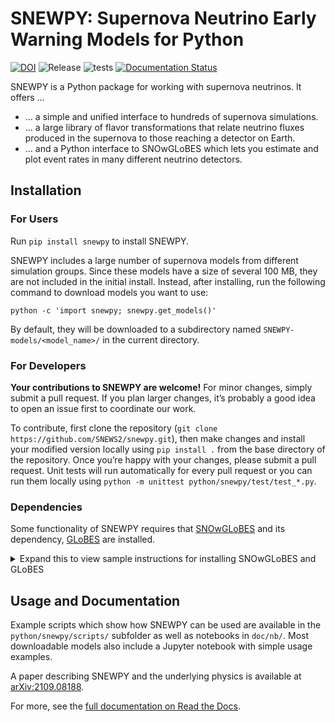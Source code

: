 # SNEWPY: Supernova Neutrino Early Warning Models for Python

[![DOI](https://zenodo.org/badge/221705586.svg)](https://zenodo.org/badge/latestdoi/221705586)
![Release](https://img.shields.io/github/v/release/SNEWS2/snewpy?include_prereleases)
![tests](https://github.com/SNEWS2/snewpy/actions/workflows/tests.yml/badge.svg)
[![Documentation Status](https://readthedocs.org/projects/snewpy/badge/?version=latest)](https://snewpy.readthedocs.io/en/latest/?badge=latest)

SNEWPY is a Python package for working with supernova neutrinos. It offers …

* … a simple and unified interface to hundreds of supernova simulations.
* … a large library of flavor transformations that relate neutrino fluxes produced in the supernova to those reaching a detector on Earth.
* … and a Python interface to SNOwGLoBES which lets you estimate and plot event rates in many different neutrino detectors.


## Installation

### For Users
Run `pip install snewpy` to install SNEWPY.

SNEWPY includes a large number of supernova models from different simulation groups. Since these models have a size of several 100 MB, they are not included in the initial install. Instead, after installing, run the following command to download models you want to use:

`python -c 'import snewpy; snewpy.get_models()'`

By default, they will be downloaded to a subdirectory named `SNEWPY-models/<model_name>/` in the current directory.

### For Developers

**Your contributions to SNEWPY are welcome!** For minor changes, simply submit a pull request. If you plan larger changes, it’s probably a good idea to open an issue first to coordinate our work.

To contribute, first clone the repository (`git clone https://github.com/SNEWS2/snewpy.git`), then make changes and install your modified version locally using `pip install .` from the base directory of the repository.
Once you’re happy with your changes, please submit a pull request.
Unit tests will run automatically for every pull request or you can run them locally using `python -m unittest python/snewpy/test/test_*.py`.

### Dependencies 

Some functionality of SNEWPY requires that [SNOwGLoBES](https://github.com/SNOwGLoBES/snowglobes) and its dependency, [GLoBES](https://www.mpi-hd.mpg.de/personalhomes/globes/) are installed.

<details>
<summary>Expand this to view sample instructions for installing SNOwGLoBES and GLoBES</summary>

This is a walkthrough to install GLoBES and SNOwGLoBES locally in the users home directory
(i.e. `~/opt/`). It uses `bash` syntax.

```bash
	cd ~
	mkdir opt
	cd opt
	wget https://www.mpi-hd.mpg.de/personalhomes/globes/download/globes-3.2.17.tar.gz
	tar -zxf globes-3.2.17.tar.gz
	cd globes-3.2.17/
	./configure --prefix=~/opt/globes-3.2.17-install --disable-binary
	make
	make install
	cd ~/opt/globes-3.2.17-install
	export GLB_DIR=${PWD}
	cd ..

	git clone https://github.com/SNOwGLoBES/snowglobes.git
	cd snowglobes
	export SNOWGLOBES=${PWD}
	cd src
	make
	make install
```
</details> 


## Usage and Documentation
Example scripts which show how SNEWPY can be used are available in the
`python/snewpy/scripts/` subfolder as well as notebooks in `doc/nb/`.
Most downloadable models also include a Jupyter notebook with simple usage examples.

A paper describing SNEWPY and the underlying physics is available at [arXiv:2109.08188](https://arxiv.org/abs/2109.08188).

For more, see the [full documentation on Read the Docs](https://snewpy.rtfd.io/).
